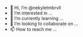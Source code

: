 - 👋 Hi, I’m @nekyletmbrvll
- 👀 I’m interested in ...
- 🌱 I’m currently learning ...
- 💞️ I’m looking to collaborate on ...
- 📫 How to reach me ...

<!---
nekyletmbrvll/nekyletmbrvll is a ✨ special ✨ repository because its `README.md` (this file) appears on your GitHub profile.
You can click the Preview link to take a look at your changes.
--->
